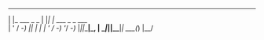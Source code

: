   _               _   _                  
 | |_  ___ _  _  | |_| |_  ___ _ _ ___   
 | ' \/ -_) || | |  _| ' \/ -_) '_/ -_)_ 
 |_||_\___|\_, |  \__|_||_\___|_| \___(_)
           |__/                          
